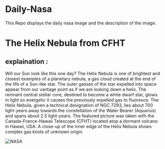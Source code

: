 # Daily-Nasa

This Repo displays the daily nasa image and the description of the image.

<!--NASA-->
# The Helix Nebula from CFHT
## explaination :

Will our Sun look like this one day?  The Helix Nebula is one of brightest and closest examples of a planetary nebula, a gas cloud created at the end of the life of a Sun-like star. The outer gasses of the star expelled into space appear from our vantage point as if we are looking down a helix. The remnant central stellar core, destined to become a white dwarf star, glows in light so energetic it causes the previously expelled gas to fluoresce. The Helix Nebula, given a technical designation of NGC 7293, lies about 700 light-years away towards the constellation of the Water Bearer (Aquarius) and spans about 2.5 light-years. The featured picture was taken with the Canada-France-Hawaii Telescope (CFHT) located atop a dormant volcano in Hawaii, USA. A close-up of the inner edge of the Helix Nebula shows complex gas knots of unknown origin.

![NASA](https://apod.nasa.gov/apod/image/2305/Helix2_CFHT_960.jpg)
<!--/NASA-->